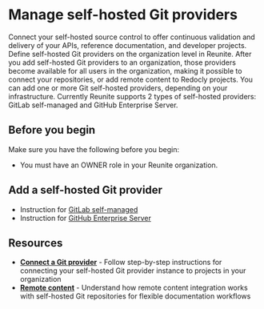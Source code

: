 # Manage self-hosted Git providers

Connect your self-hosted source control to offer continuous validation and delivery of your APIs, reference documentation, and developer projects.
Define self-hosted Git providers on the organization level in Reunite.
After you add self-hosted Git providers to an organization, those providers become available for all users in the organization, making it possible to connect your repositories, or add remote content to Redocly projects.
You can add one or more Git self-hosted providers, depending on your infrastructure.
Currently Reunite supports 2 types of self-hosted providers: GitLab self-managed and GitHub Enterprise Server.

## Before you begin

Make sure you have the following before you begin:

- You must have an OWNER role in your Reunite organization.

## Add a self-hosted Git provider

- Instruction for [GitLab self-managed](./self-hosted/gitlab.md)
- Instruction for [GitHub Enterprise Server](./self-hosted/github.md)

## Resources

- **[Connect a Git provider](./connect-git-provider.md)** - Follow step-by-step instructions for connecting your self-hosted Git provider instance to projects in your organization
- **[Remote content](../remote-content/remote-content.md)** - Understand how remote content integration works with self-hosted Git repositories for flexible documentation workflows
